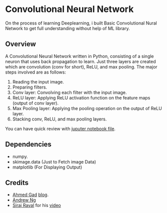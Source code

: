 # Convolutional Neural Network 
On the process of learning Deeplearning, i built Basic Convolutional Nural Network to get full understanding without help of ML library.

## Overview
A Convolutional Neural Network written in Python, consisting of a single neuron that uses back propagation to learn.
Just three layers are created which are convolution (conv for short), ReLU, and max pooling. The major steps involved are as follows:

1. Reading the input image.
2. Preparing filters.
3. Conv layer: Convolving each filter with the input image.
4. ReLU layer: Applying ReLU activation function on the feature maps (output of conv layer).
5. Max Pooling layer: Applying the pooling operation on the output of ReLU layer.
6. Stacking conv, ReLU, and max pooling layers.

You can have quick review with [juputer notebook file](https://github.com/avvineed/Convolutional-neural-network-Numpy/blob/master/CNN.ipynb).

## Dependencies

* numpy.
* skimage.data (Just to Fetch image Data)
* matplotlib (For Displaying Output)

## Credits
-  [Ahmed Gad](https://github.com/ahmedfgad/) [blog](https://www.kdnuggets.com/2018/04/building-convolutional-neural-network-numpy-scratch.html).
- [Andrew Ng](https://www.coursera.org/lecture/convolutional-neural-networks/)
- [Siraj Raval](https://github.com/llSourcell) for his [video](https://www.youtube.com/watch?v=FTr3n7uBIuE&t=1782s)
